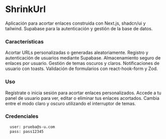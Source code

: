 
# ShrinkUrl

Aplicación para acortar enlaces construida con Next.js, shadcn/ui y tailwind. Supabase para la autenticación y gestión de la base de datos.


### Características
Acortar URLs personalizadas o generadas aleatoriamente.
Registro y autenticación de usuarios mediante Supabase.
Almacenamiento seguro de enlaces por usuario.
Gestión de temas oscuros y claros.
Notificaciones de usuario con toasts.
Validación de formularios con react-hook-form y Zod.

### Uso
Regístrate o inicia sesión para acortar enlaces personalizados.
Accede a tu panel de usuario para ver, editar o eliminar tus enlaces acortados.
Cambia entre el modo claro y oscuro utilizando el interruptor de temas.




### Credenciales

```bash
  user: prueba@s-u.com
  pass: pass12345
```

